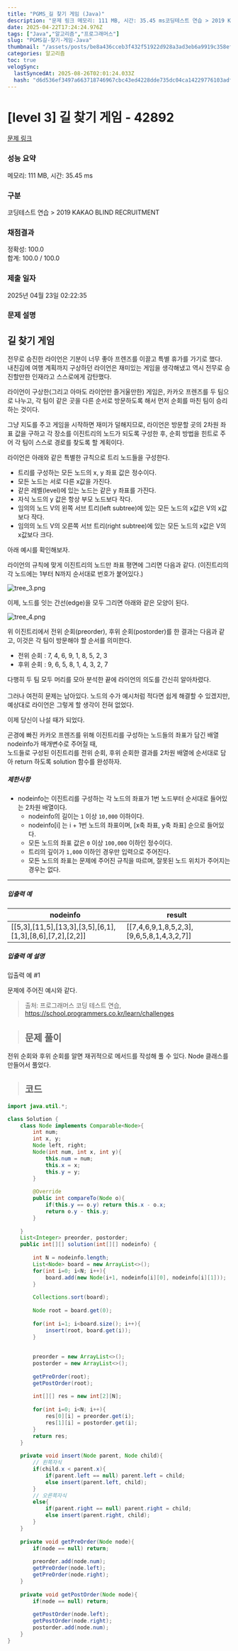 ```yaml
---
title: "PGMS_길 찾기 게임 (Java)"
description: "문제 링크 메모리: 111 MB, 시간: 35.45 ms코딩테스트 연습 > 2019 KAKAO BLIND RECRUITMENT정확성: 100.0합계: 100.0 / 100.02025년 04월 23일 02:22:35출처: 프로그래머스 코딩 테스트 연습, https&#x3"
date: 2025-04-22T17:24:24.976Z
tags: ["Java","알고리즘","프로그래머스"]
slug: "PGMS길-찾기-게임-Java"
thumbnail: "/assets/posts/be8a436cceb3f432f51922d928a3ad3eb6a9919c358ef14cabd92eef0b76895c.png"
categories: 알고리즘
toc: true
velogSync:
  lastSyncedAt: 2025-08-26T02:01:24.033Z
  hash: "d6d536ef3497a663718746967cbc43ed4228dde735dc04ca14229776103adfcb"
---
```


# [level 3] 길 찾기 게임 - 42892 

[문제 링크](https://school.programmers.co.kr/learn/courses/30/lessons/42892) 

### 성능 요약

메모리: 111 MB, 시간: 35.45 ms

### 구분

코딩테스트 연습 > 2019 KAKAO BLIND RECRUITMENT

### 채점결과

정확성: 100.0<br/>합계: 100.0 / 100.0

### 제출 일자

2025년 04월 23일 02:22:35

### 문제 설명

<h2>길 찾기 게임</h2>

<p>전무로 승진한 라이언은 기분이 너무 좋아 프렌즈를 이끌고 특별 휴가를 가기로 했다. <br>
내친김에 여행 계획까지 구상하던 라이언은 재미있는 게임을 생각해냈고 역시 전무로 승진할만한 인재라고 스스로에게 감탄했다.</p>

<p>라이언이 구상한(그리고 아마도 라이언만 즐거울만한) 게임은, 카카오 프렌즈를 두 팀으로 나누고, 각 팀이 같은 곳을 다른 순서로 방문하도록 해서 먼저 순회를 마친 팀이 승리하는 것이다.  </p>

<p>그냥 지도를 주고 게임을 시작하면 재미가 덜해지므로, 라이언은 방문할 곳의 2차원 좌표 값을 구하고 각 장소를 이진트리의 노드가 되도록 구성한 후, 순회 방법을 힌트로 주어 각 팀이 스스로 경로를 찾도록 할 계획이다.  </p>

<p>라이언은 아래와 같은 특별한 규칙으로 트리 노드들을 구성한다.</p>

<ul>
<li>트리를 구성하는 모든 노드의 x, y 좌표 값은 정수이다.</li>
<li>모든 노드는 서로 다른 x값을 가진다.</li>
<li>같은 레벨(level)에 있는 노드는 같은 y 좌표를 가진다.</li>
<li>자식 노드의 y 값은 항상 부모 노드보다 작다.</li>
<li>임의의 노드 V의 왼쪽 서브 트리(left subtree)에 있는 모든 노드의 x값은 V의 x값보다 작다.</li>
<li>임의의 노드 V의 오른쪽 서브 트리(right subtree)에 있는 모든 노드의 x값은 V의 x값보다 크다.</li>
</ul>

<p>아래 예시를 확인해보자.</p>

<p>라이언의 규칙에 맞게 이진트리의 노드만 좌표 평면에 그리면 다음과 같다. (이진트리의 각 노드에는 1부터 N까지 순서대로 번호가 붙어있다.)</p>

<p><img src="https://grepp-programmers.s3.amazonaws.com/files/production/dbb58728bd/a5371669-54d4-42a1-9e5e-7466f2d7b683.jpg" title="" alt="tree_3.png"></p>

<p>이제, 노드를 잇는 간선(edge)을 모두 그리면 아래와 같은 모양이 된다.</p>

<p><img src="https://grepp-programmers.s3.amazonaws.com/files/production/6bd8f6496a/50e1df20-5cb7-4846-86d6-2a2f1e70c5da.jpg" title="" alt="tree_4.png"></p>

<p>위 이진트리에서 전위 순회(preorder), 후위 순회(postorder)를 한 결과는 다음과 같고, 이것은 각 팀이 방문해야 할 순서를 의미한다.</p>

<ul>
<li>전위 순회 : 7, 4, 6, 9, 1, 8, 5, 2, 3</li>
<li>후위 순회 : 9, 6, 5, 8, 1, 4, 3, 2, 7</li>
</ul>

<p>다행히 두 팀 모두 머리를 모아 분석한 끝에 라이언의 의도를 간신히 알아차렸다.<br><br>
그러나 여전히 문제는 남아있다. 노드의 수가 예시처럼 적다면 쉽게 해결할 수 있겠지만, 예상대로 라이언은 그렇게 할 생각이 전혀 없었다. </p>

<p>이제 당신이 나설 때가 되었다. </p>

<p>곤경에 빠진 카카오 프렌즈를 위해 이진트리를 구성하는 노드들의 좌표가 담긴 배열 nodeinfo가 매개변수로 주어질 때, <br>
노드들로 구성된 이진트리를 전위 순회, 후위 순회한 결과를 2차원 배열에 순서대로 담아 return 하도록 solution 함수를 완성하자.</p>

<h5>제한사항</h5>

<ul>
<li>nodeinfo는 이진트리를 구성하는 각 노드의 좌표가 1번 노드부터 순서대로 들어있는 2차원 배열이다.

<ul>
<li>nodeinfo의 길이는 <code>1</code> 이상 <code>10,000</code> 이하이다.</li>
<li>nodeinfo[i] 는 i + 1번 노드의 좌표이며, [x축 좌표, y축 좌표] 순으로 들어있다.</li>
<li>모든 노드의 좌표 값은 <code>0</code> 이상 <code>100,000</code> 이하인 정수이다.</li>
<li>트리의 깊이가 <code>1,000</code> 이하인 경우만 입력으로 주어진다.</li>
<li>모든 노드의 좌표는 문제에 주어진 규칙을 따르며, 잘못된 노드 위치가 주어지는 경우는 없다.</li>
</ul></li>
</ul>

<hr>

<h5>입출력 예</h5>
<table class="table">
        <thead><tr>
<th>nodeinfo</th>
<th>result</th>
</tr>
</thead>
        <tbody><tr>
<td>[[5,3],[11,5],[13,3],[3,5],[6,1],[1,3],[8,6],[7,2],[2,2]]</td>
<td>[[7,4,6,9,1,8,5,2,3],[9,6,5,8,1,4,3,2,7]]</td>
</tr>
</tbody>
      </table>
<h5>입출력 예 설명</h5>

<p>입출력 예 #1</p>

<p>문제에 주어진 예시와 같다.</p>


> 출처: 프로그래머스 코딩 테스트 연습, https://school.programmers.co.kr/learn/challenges

> ## 문제 풀이

전위 순회와 후위 순회를 알면 재귀적으로 메서드를 작성해 풀 수 있다. Node 클래스를 만들어서 풀었다.

> ## 코드

```java
import java.util.*;

class Solution {
    class Node implements Comparable<Node>{
        int num;
        int x, y;
        Node left, right;
        Node(int num, int x, int y){
            this.num = num;
            this.x = x;
            this.y = y;
        }
        
        @Override
        public int compareTo(Node o){
            if(this.y == o.y) return this.x - o.x;
            return o.y - this.y;
        }
        
    }
    List<Integer> preorder, postorder;
    public int[][] solution(int[][] nodeinfo) {
       
        int N = nodeinfo.length;
        List<Node> board = new ArrayList<>();
        for(int i=0; i<N; i++){
            board.add(new Node(i+1, nodeinfo[i][0], nodeinfo[i][1]));
        }
        
        Collections.sort(board);
        
        Node root = board.get(0);
            
        for(int i=1; i<board.size(); i++){
            insert(root, board.get(i));
        }
        
        
        preorder = new ArrayList<>();
        postorder = new ArrayList<>();
        
        getPreOrder(root);
        getPostOrder(root);
        
        int[][] res = new int[2][N];
        
        for(int i=0; i<N; i++){
            res[0][i] = preorder.get(i);
            res[1][i] = postorder.get(i);
        }
        return res;
    }
    
    private void insert(Node parent, Node child){
        // 왼쪽자식
        if(child.x < parent.x){
            if(parent.left == null) parent.left = child;
            else insert(parent.left, child);
        }
        // 오른쪽자식
        else{
            if(parent.right == null) parent.right = child;
            else insert(parent.right, child);
        }
    }
    
    private void getPreOrder(Node node){
        if(node == null) return;
        
        preorder.add(node.num);
        getPreOrder(node.left);
        getPreOrder(node.right);
    }
    
    private void getPostOrder(Node node){
        if(node == null) return;
        
        getPostOrder(node.left);
        getPostOrder(node.right);
        postorder.add(node.num);
    }
}
```